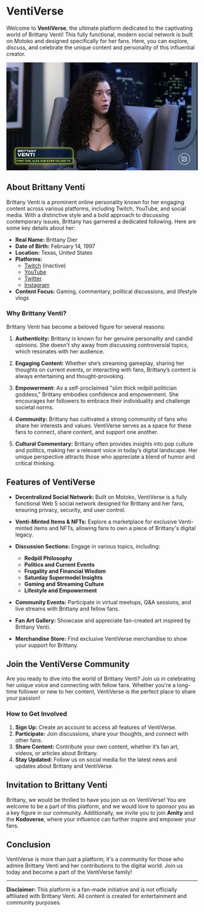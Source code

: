 # VentiVerse

Welcome to **VentiVerse**, the ultimate platform dedicated to the captivating world of Brittany Venti! This fully functional, modern social network is built on Motoko and designed specifically for her fans. Here, you can explore, discuss, and celebrate the unique content and personality of this influential creator.

![brittany venti](https://github.com/the-real-kodoninja/VentiVerse/blob/main/MV5BNzc2YTFjOGItMWE0MS00ZGM0LWI3MTUtZGNjZGY5NDc0MGQ0XkEyXkFqcGc%40._V1_FMjpg_UX1000_.jpg)

## About Brittany Venti

Brittany Venti is a prominent online personality known for her engaging content across various platforms, including Twitch, YouTube, and social media. With a distinctive style and a bold approach to discussing contemporary issues, Brittany has garnered a dedicated following. Here are some key details about her:

- **Real Name:** Brittany Dier
- **Date of Birth:** February 14, 1997
- **Location:** Texas, United States
- **Platforms:** 
  - [Twitch](https://www.twitch.tv/brittanyventi) (inactive)
  - [YouTube](https://www.youtube.com/@BrittanyVenti)
  - [Twitter](https://twitter.com/BrittanyVenti)
  - [Instagram](https://www.instagram.com/brittanywears/)
- **Content Focus:** Gaming, commentary, political discussions, and lifestyle vlogs

### Why Brittany Venti?

Brittany Venti has become a beloved figure for several reasons:

1. **Authenticity:** Brittany is known for her genuine personality and candid opinions. She doesn't shy away from discussing controversial topics, which resonates with her audience.

2. **Engaging Content:** Whether she’s streaming gameplay, sharing her thoughts on current events, or interacting with fans, Brittany’s content is always entertaining and thought-provoking.

3. **Empowerment:** As a self-proclaimed "slim thick redpill politician goddess," Brittany embodies confidence and empowerment. She encourages her followers to embrace their individuality and challenge societal norms.

4. **Community:** Brittany has cultivated a strong community of fans who share her interests and values. VentiVerse serves as a space for these fans to connect, share content, and support one another.

5. **Cultural Commentary:** Brittany often provides insights into pop culture and politics, making her a relevant voice in today’s digital landscape. Her unique perspective attracts those who appreciate a blend of humor and critical thinking.

## Features of VentiVerse

- **Decentralized Social Network:** Built on Motoko, VentiVerse is a fully functional Web 5 social network designed for Brittany and her fans, ensuring privacy, security, and user control.

- **Venti-Minted Items & NFTs:** Explore a marketplace for exclusive Venti-minted items and NFTs, allowing fans to own a piece of Brittany's digital legacy.

- **Discussion Sections:** Engage in various topics, including:
  - **Redpill Philosophy**
  - **Politics and Current Events**
  - **Frugality and Financial Wisdom**
  - **Saturday Supermodel Insights**
  - **Gaming and Streaming Culture**
  - **Lifestyle and Empowerment**

- **Community Events:** Participate in virtual meetups, Q&A sessions, and live streams with Brittany and fellow fans.

- **Fan Art Gallery:** Showcase and appreciate fan-created art inspired by Brittany Venti.

- **Merchandise Store:** Find exclusive VentiVerse merchandise to show your support for Brittany.

## Join the VentiVerse Community

Are you ready to dive into the world of Brittany Venti? Join us in celebrating her unique voice and connecting with fellow fans. Whether you're a long-time follower or new to her content, VentiVerse is the perfect place to share your passion!

### How to Get Involved

1. **Sign Up:** Create an account to access all features of VentiVerse.
2. **Participate:** Join discussions, share your thoughts, and connect with other fans.
3. **Share Content:** Contribute your own content, whether it’s fan art, videos, or articles about Brittany.
4. **Stay Updated:** Follow us on social media for the latest news and updates about Brittany and VentiVerse.

## Invitation to Brittany Venti

Brittany, we would be thrilled to have you join us on VentiVerse! You are welcome to be a part of this platform, and we would love to sponsor you as a key figure in our community. Additionally, we invite you to join **Amity** and the **Kodoverse**, where your influence can further inspire and empower your fans.

## Conclusion

VentiVerse is more than just a platform; it's a community for those who admire Brittany Venti and her contributions to the digital world. Join us today and become a part of the VentiVerse family!

---

**Disclaimer:** This platform is a fan-made initiative and is not officially affiliated with Brittany Venti. All content is created for entertainment and community purposes.

